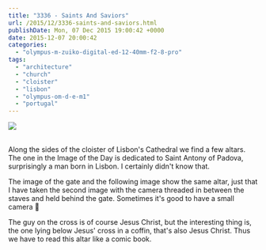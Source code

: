```yaml
---
title: "3336 - Saints And Saviors"
url: /2015/12/3336-saints-and-saviors.html
publishDate: Mon, 07 Dec 2015 19:00:42 +0000
date: 2015-12-07 20:00:42
categories: 
  - "olympus-m-zuiko-digital-ed-12-40mm-f2-8-pro"
tags: 
  - "architecture"
  - "church"
  - "cloister"
  - "lisbon"
  - "olympus-om-d-e-m1"
  - "portugal"
---
```

<div class="container">
<div class="center"><a target="_blank" href="https://d25zfm9zpd7gm5.cloudfront.net/1200x1200/2015/20150903_111650_lr.jpg"><img class="webfeedsFeaturedVisual" src="https://d25zfm9zpd7gm5.cloudfront.net/0600x0600/2015/20150903_111650_lr.jpg" /></a></div>
</div>
<br />

Along the sides of the cloister of Lisbon's Cathedral we find a few altars. The one in the Image of the Day is dedicated to Saint Antony of Padova, surprisingly a man born in Lisbon. I certainly didn't know that.

<a target="_blank" href="https://d25zfm9zpd7gm5.cloudfront.net/1200x1200/2015/20150903_111723_lr.jpg"><img style="margin: 0pt 10px 0pt 0px; float: left;" src="https://d25zfm9zpd7gm5.cloudfront.net/0150x0150/2015/20150903_111723_lr.jpg" alt="" border="0" /></a> The image of the gate and the following image show the same altar, just that I have taken the second image with the camera threaded in between the staves and held behind the gate. Sometimes it's good to have a small camera 🙂

<a target="_blank" href="https://d25zfm9zpd7gm5.cloudfront.net/1200x1200/2015/20150903_111950_lr.jpg"><img style="margin: 0pt 0px 0pt 10px; float: right;" src="https://d25zfm9zpd7gm5.cloudfront.net/0150x0150/2015/20150903_111950_lr.jpg" alt="" border="0" /></a> The guy on the cross is of course Jesus Christ, but the interesting thing is, the one lying below Jesus' cross in a coffin, that's also Jesus Christ. Thus we have to read this altar like a comic book.
